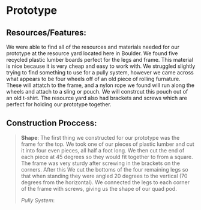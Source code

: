 Prototype
=================

Resources/Features: 
-------------------------
   We were able to find all of the resources and materials needed for our prototype at the resource yard located here in Boulder. We found five recycled plastic lumber boards perfect for the legs and frame. This material is nice because it is very cheap and easy to work with. We struggled slightly trying to find something to use for a pully system, however we came across what appears to be four wheels off of an old piece of rolling furnature. These will attatch to the frame, and a nylon rope we found will run along the wheels and attach to a sling or pouch. We will constrcut this pouch out of an old t-shirt. The resource yard also had brackets and screws which are perfect for holding our prototype together.

Construction Proccess:
-------------------------
>**Shape**: The first thing we constructed for our prototype was the frame for the top. We took one of our pieces of plastic lumber and cut it into four even pieces, all half a foot long. We then cut the end of each piece at 45 degrees so they would fit together to from a square. The frame was very sturdy after screwing in the brackets on the corners. After this We cut the bottoms of the four remaining legs so that when standing they were angled 20 degrees to the vertical (70 degrees from the horizontal). We connected the legs to each corner of the frame with screws, giving us the shape of our quad pod. 
>
>*Pully System*: 
